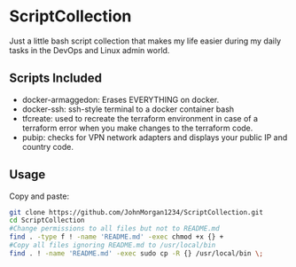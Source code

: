 # ScriptCollection

Just a little bash script collection that makes my life easier during my daily tasks in the DevOps and Linux admin world.

## Scripts Included
- docker-armaggedon: Erases EVERYTHING on docker.
- docker-ssh: ssh-style terminal to a docker container bash
- tfcreate: used to recreate the terraform environment in case of a terraform error when you make changes to the terraform code.
- pubip: checks for VPN network adapters and displays your public IP and country code.

## Usage

Copy and paste:
```BASH
git clone https://github.com/JohnMorgan1234/ScriptCollection.git
cd ScriptCollection
#Change permissions to all files but not to README.md
find . -type f ! -name 'README.md' -exec chmod +x {} +
#Copy all files ignoring README.md to /usr/local/bin
find . ! -name 'README.md' -exec sudo cp -R {} /usr/local/bin \;

```
